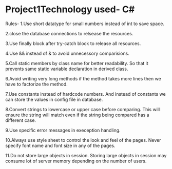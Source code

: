 # Project1Technology used- C#

Rules-
1.Use short datatype for small numbers instead of int to save space.

2.close the database connections to relsease the resources.

3.Use finally block after try-catch block to release all resources.

4.Use && instead of & to avoid unnecessory comparisions.

5.Call static members by class name for better readability. So that it prevents same static variable declaration in derived class.

6.Avoid writing very long methods if the method takes more lines then we have to factorize the method.

7.Use constants instead of hardcode numbers. And instead of constants we can store the values in config file in database.

8.Convert strings to lowercase or upper case before comparing. This will ensure the string will match even if the string being compared has a different case.

9.Use specific error messages in exeception handling.

10.Always use style sheet to control the look and feel of the pages. Never specify font name and font size in any of the pages.

11.Do not store large objects in session. Storing large objects in session may consume lot of server memory depending on the number of users.
